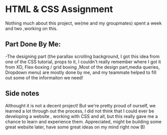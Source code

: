 # HTML & CSS Assignment

Nothing much about this project, we(me and my groupmates) spent a week and two ,working on this.<br>

## Part Done By Me:
-The designing part (the parallax scrolling background, I got this idea from one of the CSS tutorial, props to it, I couldn't really remember where I got it from XD, Flex-boxing / grid boxing ,Most of the design part,media queries, Dropdown menu) are mostly done by me, and my teammate helped to fill out some of the informaiton we need!

## Side notes
Althought it is not a decent project! But we're pretty proud of ourself, we learned a lot through out the process, I did not think that I could ever be developing a website , working with CSS and all, but this really gave me a chance to learn and experience them. Appreciated, might be building some great website later, have some great ideas on my mind right now B)
